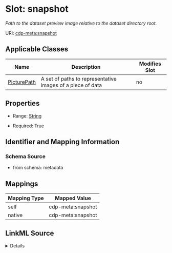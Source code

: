 

# Slot: snapshot


_Path to the dataset preview image relative to the dataset directory root._



URI: [cdp-meta:snapshot](metadatasnapshot)



<!-- no inheritance hierarchy -->





## Applicable Classes

| Name | Description | Modifies Slot |
| --- | --- | --- |
| [PicturePath](PicturePath.md) | A set of paths to representative images of a piece of data |  no  |







## Properties

* Range: [String](String.md)

* Required: True





## Identifier and Mapping Information







### Schema Source


* from schema: metadata




## Mappings

| Mapping Type | Mapped Value |
| ---  | ---  |
| self | cdp-meta:snapshot |
| native | cdp-meta:snapshot |




## LinkML Source

<details>
```yaml
name: snapshot
description: Path to the dataset preview image relative to the dataset directory root.
from_schema: metadata
rank: 1000
alias: snapshot
owner: PicturePath
domain_of:
- PicturePath
range: string
required: true
inlined: true
inlined_as_list: true

```
</details>